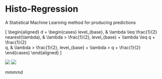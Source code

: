 # Histo-Regression
A Statistical Machine Learning method for producing predictions


\[ \begin{aligned}
d =
\begin{cases}
level_{base}, & \lambda \leq \frac{1}{2} \
nearest(\lambda), & \lambda > \frac{1}{2},
level_{base} + \lambda \leq
q + \frac{1}{2} \
q, & \lambda > \frac{1}{2}, level_{base} + \lambda > q + \frac{1}{2}
\end{cases}
\end{aligned} \]


<img src="https://render.githubusercontent.com/render/math?math=\begin{cases} 1 & a\\ 2 & b\end{cases}">

<img src="https://render.githubusercontent.com/render/math?math=\begin{cases} T_{Y\in C_{1}}(Y)&X\in C_{1}\\T_{Y\in C_{2}}(Y)&X\in C_{2}\\...&...\\T_{Y\in C_{i}}(Y)&X\in C_{i}\\...&...\\T_{Y\in C_{k}}(Y)&X\in C_{k}\end{cases}">


mmmmd
